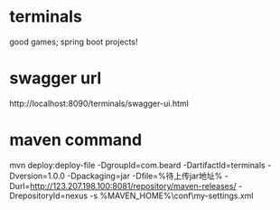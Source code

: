 # terminals
good games; 
spring boot projects!

# swagger url
http://localhost:8090/terminals/swagger-ui.html

# maven command
mvn deploy:deploy-file -DgroupId=com.beard -DartifactId=terminals -Dversion=1.0.0 -Dpackaging=jar -Dfile=%待上传jar地址% -Durl=http://123.207.198.100:8081/repository/maven-releases/ -DrepositoryId=nexus -s %MAVEN_HOME%\conf\my-settings.xml
